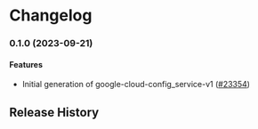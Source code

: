 # Changelog

### 0.1.0 (2023-09-21)

#### Features

* Initial generation of google-cloud-config_service-v1 ([#23354](https://github.com/googleapis/google-cloud-ruby/issues/23354)) 

## Release History
